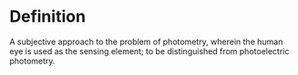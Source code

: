 # Definition

A subjective approach to the problem of photometry, wherein the human
eye is used as the sensing element; to be distinguished from
photoelectric photometry.
